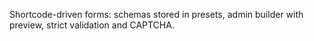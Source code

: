 Shortcode-driven forms: schemas stored in presets, admin builder with preview, strict validation and CAPTCHA.
